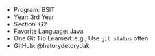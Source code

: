 - Program: BSIT
- Year: 3rd Year
- Section: G2
- Favorite Language: Java
- One Git Tip Learned: e.g., Use `git status` often
- GitHub: @hetorydetorydak